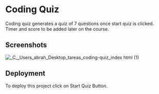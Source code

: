 
# Coding Quiz   

Coding quiz generates a quiz of 7 questions once start quiz is clicked. 
Timer and score to be added later on the course.


## Screenshots

![_C__Users_abrah_Desktop_tareas_coding-quiz_index html (1)](https://user-images.githubusercontent.com/84687714/127087717-f22bfa66-d6cc-4d70-b1f2-c9b35f523d8b.png)


## Deployment

To deploy this project click on Start Quiz Button.
